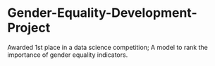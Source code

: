 # Gender-Equality-Development-Project
Awarded 1st place in a data science competition; A model to rank the importance of gender equality indicators.
